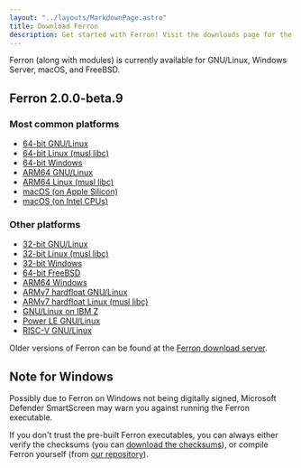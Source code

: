 ```yaml
---
layout: "../layouts/MarkdownPage.astro"
title: Download Ferron
description: Get started with Ferron! Visit the downloads page for the latest stable releases to find your perfect fit!
---
```


Ferron (along with modules) is currently available for GNU/Linux, Windows Server, macOS, and FreeBSD.

## Ferron 2.0.0-beta.9

### Most common platforms

- [64-bit GNU/Linux](https://downloads.ferronweb.org/2.0.0-beta.9/ferron-2.0.0-beta.9-x86_64-unknown-linux-gnu.zip)
- [64-bit Linux (musl libc)](https://downloads.ferronweb.org/2.0.0-beta.9/ferron-2.0.0-beta.9-x86_64-unknown-linux-musl.zip)
- [64-bit Windows](https://downloads.ferronweb.org/2.0.0-beta.9/ferron-2.0.0-beta.9-x86_64-pc-windows-msvc.zip)
- [ARM64 GNU/Linux](https://downloads.ferronweb.org/2.0.0-beta.9/ferron-2.0.0-beta.9-aarch64-unknown-linux-gnu.zip)
- [ARM64 Linux (musl libc)](https://downloads.ferronweb.org/2.0.0-beta.9/ferron-2.0.0-beta.9-aarch64-unknown-linux-musl.zip)
- [macOS (on Apple Silicon)](https://downloads.ferronweb.org/2.0.0-beta.9/ferron-2.0.0-beta.9-aarch64-apple-darwin.zip)
- [macOS (on Intel CPUs)](https://downloads.ferronweb.org/2.0.0-beta.9/ferron-2.0.0-beta.9-x86_64-apple-darwin.zip)

### Other platforms

- [32-bit GNU/Linux](https://downloads.ferronweb.org/2.0.0-beta.9/ferron-2.0.0-beta.9-i686-unknown-linux-gnu.zip)
- [32-bit Linux (musl libc)](https://downloads.ferronweb.org/2.0.0-beta.9/ferron-2.0.0-beta.9-i686-unknown-linux-musl.zip)
- [32-bit Windows](https://downloads.ferronweb.org/2.0.0-beta.9/ferron-2.0.0-beta.9-i686-pc-windows-msvc.zip)
- [64-bit FreeBSD](https://downloads.ferronweb.org/2.0.0-beta.9/ferron-2.0.0-beta.9-x86_64-unknown-freebsd.zip)
- [ARM64 Windows](https://downloads.ferronweb.org/2.0.0-beta.9/ferron-2.0.0-beta.9-aarch64-pc-windows-msvc.zip)
- [ARMv7 hardfloat GNU/Linux](https://downloads.ferronweb.org/2.0.0-beta.9/ferron-2.0.0-beta.9-armv7-unknown-linux-gnueabihf.zip)
- [ARMv7 hardfloat Linux (musl libc)](https://downloads.ferronweb.org/2.0.0-beta.9/ferron-2.0.0-beta.9-armv7-unknown-linux-musleabihf.zip)
- [GNU/Linux on IBM Z](https://downloads.ferronweb.org/2.0.0-beta.9/ferron-2.0.0-beta.9-s390x-unknown-linux-gnu.zip)
- [Power LE GNU/Linux](https://downloads.ferronweb.org/2.0.0-beta.9/ferron-2.0.0-beta.9-powerpc64le-unknown-linux-gnu.zip)
- [RISC-V GNU/Linux](https://downloads.ferronweb.org/2.0.0-beta.9/ferron-2.0.0-beta.9-riscv64gc-unknown-linux-gnu.zip)

Older versions of Ferron can be found at the [Ferron download server](https://downloads.ferronweb.org/).

## Note for Windows

Possibly due to Ferron on Windows not being digitally signed, Microsoft Defender SmartScreen may warn you against running the Ferron executable.

If you don't trust the pre-built Ferron executables, you can always either verify the checksums (you can [download the checksums](https://downloads.ferronweb.org/2.0.0-beta.9/ferron-2.0.0-beta.9.sha256sum)), or compile Ferron yourself (from [our repository](https://github.com/ferronweb/ferron)).
